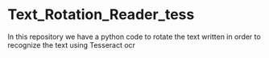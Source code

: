 # Text_Rotation_Reader_tess
In this repository we have a python code to rotate the text written in order to recognize the text using Tesseract ocr 
